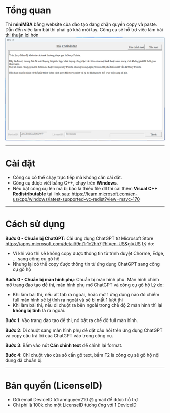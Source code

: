 # Tổng quan
Thi **miniMBA** bằng website của đào tạo đang chặn quyền copy và paste.
Dẫn đến việc làm bài thi phải gõ khá mỏi tay.
Công cụ sẽ hỗ trợ việc làm bài thi thuận lợi hơn
![](GoHo.png)

------------

# Cài đặt
+ Công cụ có thể chạy trực tiếp mà không cần cài đặt. 
+ Công cụ được viết bằng C++, chạy trên **Windows**.
+ Nếu bật công cụ lên mà bị báo là thiếu file dll thì cài thêm **Visual C++ Redistributable** tại link sau:
https://learn.microsoft.com/en-us/cpp/windows/latest-supported-vc-redist?view=msvc-170

------------


# Cách sử dụng
**Bước 0 - Chuẩn bị ChatGPT**: Cài ứng dụng ChatGPT từ Microsoft Store https://apps.microsoft.com/detail/9nt1r1c2hh7j?hl=en-US&gl=US
Lý do: 
+ Vì khi vào thi sẽ không copy được thông tin từ trình duyệt Chorme, Edge, ... sang công cụ gõ hộ
+ Nhưng lại có thể copy được thông tin từ ứng dụng ChatGPT sang công cụ gõ hộ

**Bước 0 - Chuẩn bị màn hình phụ**: Chuẩn bị màn hình phụ. Màn hình chính mở trang đào tạo để thi, màn hình phụ mở ChatGPT và công cụ gõ hộ
Lý do:
+ Khi làm bài thi, nếu alt tab ra ngoài, hoặc mở 1 ứng dụng nào đó chiếm full màn hình sẽ bị tính ra ngoài và sẽ bị mất 1 lượt thi
+ Khi làm bài thi, nếu di chuột ra bên ngoài trong chế độ 2 màn hình thì lại **không bị tính** là ra ngoài.

**Bước 1**: Vào trang đào tạo để thi, nó bật ra chế độ full màn hình.

**Bước 2**: Di chuột sang màn hình phụ để đặt câu hỏi trên ứng dụng ChatGPT và copy câu trả lời của ChatGPT vào trong công cụ.

**Bước 3**: Bấm vào nút **Căn chỉnh text** để chỉnh lại format.

**Bước 4**: Chỉ chuột vào cửa sổ cần gõ text, bấm F2 là công cụ sẽ gõ hộ nội dung đã chuẩn bị.

------------


# Bản quyền (LicenseID)
+ Gửi email DeviceID tới annguyen210 @ gmail để được hỗ trợ
+ Chi phí là 100k cho một LicenseID tương ứng với 1 DeviceID

